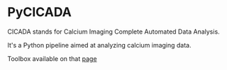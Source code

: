 # PyCICADA

CICADA stands for Calcium Imaging Complete Automated Data Analysis.

It's a Python pipeline aimed at analyzing calcium imaging data.

Toolbox available on that [page](https://gitlab.com/cossartlab/cicada)
